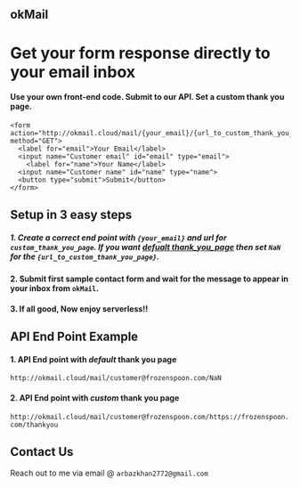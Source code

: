 ## okMail
# Get your form response directly to your email inbox
####  Use your own front-end code. Submit to our API. Set a custom thank you page. 

```
<form action="http://okmail.cloud/mail/{your_email}/{url_to_custom_thank_you_page}" method="GET">
  <label for="email">Your Email</label>
  <input name="Customer email" id="email" type="email">
	<label for="name">Your Name</label>
  <input name="Customer name" id="name" type="name">
  <button type="submit">Submit</button>
</form>
```

## Setup in 3 easy steps
##### 1. Create a correct end point with `{your_email}` and url for `custom_thank_you_page`. If you want [defualt thank_you_page](http://) then set `NaN` for the `{url_to_custom_thank_you_page}`.

#### 2. Submit first sample contact form and wait for the message to appear in your inbox from `okMail`.
#### 3. If all good, Now enjoy serverless!! 
## API End Point Example
#### 1. API End point with *default* thank you page
`http://okmail.cloud/mail/customer@frozenspoon.com/NaN`
#### 2. API End point with *custom* thank you page
`http://okmail.cloud/mail/customer@frozenspoon.com/https://frozenspoon.com/thankyou`

## Contact Us
Reach out to me via email @ `arbazkhan2772@gmail.com`
